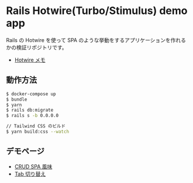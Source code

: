 # Rails Hotwire(Turbo/Stimulus) demo app

Rails の Hotwire を使って SPA のような挙動をするアプリケーションを作れるかの検証リポジトリです。

- [Hotwire メモ](memo.md)

## 動作方法

```bash
$ docker-compose up
$ bundle
$ yarn
$ rails db:migrate
$ rails s -b 0.0.0.0

// Tailwind CSS のビルド
$ yarn build:css --watch
```

## デモページ

- [CRUD SPA 風味](http://localhost:3000/articles)
- [Tab 切り替え](http://localhost:3000/tabs)
